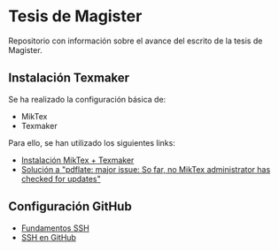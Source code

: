 # Tesis de Magister 
Repositorio con información sobre el avance del escrito de la tesis de Magister.


## Instalación Texmaker
Se ha realizado la configuración básica de:
- MikTex 
- Texmaker

Para ello, se han utilizado los siguientes links:
- [Instalación MikTex + Texmaker](https://www.youtube.com/watch?v=uKetjJTDSqk&ab_channel=Electricallectures)
- [Solución a "pdflate: major issue: So far, no MikTex administrator has checked for updates"](https://tex.stackexchange.com/questions/530420/how-to-get-rid-of-pdflatex-major-issue-so-far-no-miktex-administrator-has-che)

## Configuración GitHub

- [Fundamentos SSH](https://www.youtube.com/watch?v=dPAw4opzN9g)
- [SSH en GitHub](https://www.youtube.com/watch?v=snCP3c7wXw0)